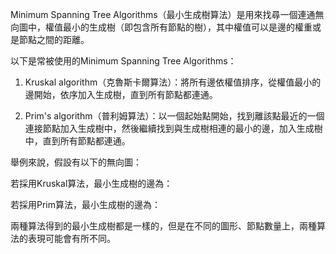 

Minimum Spanning Tree Algorithms（最小生成樹算法）是用來找尋一個連通無向圖中，權值最小的生成樹（即包含所有節點的樹），其中權值可以是邊的權重或是節點之間的距離。

以下是常被使用的Minimum Spanning Tree Algorithms：

1. Kruskal algorithm（克魯斯卡爾算法）：將所有邊依權值排序，從權值最小的邊開始，依序加入生成樹，直到所有節點都連通。

2. Prim's algorithm（普利姆算法）：以一個起始點開始，找到離該點最近的一個連接節點加入生成樹中，然後繼續找到與生成樹相連的最小的邊，加入生成樹中，直到所有節點都連通。

舉例來說，假設有以下的無向圖： 

若採用Kruskal算法，最小生成樹的邊為： 

若採用Prim算法，最小生成樹的邊為： 

兩種算法得到的最小生成樹都是一樣的，但是在不同的圖形、節點數量上，兩種算法的表現可能會有所不同。